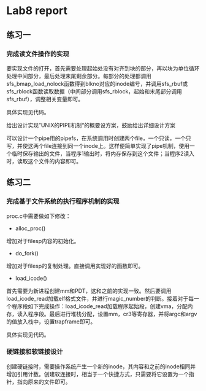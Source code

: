 # Lab8 report

## 练习一

### 完成读文件操作的实现


要实现文件的打开，首先需要处理起始处没有对齐到块的部分，再以块为单位循环处理中间部分，最后处理末尾剩余部分。每部分的处理都调用sfs_bmap_load_nolock函数得到blkno对应的inode编号，并调用sfs_rbuf或sfs_rblock函数读取数据（中间部分调用sfs_rblock，起始和末尾部分调用sfs_rbuf），调整相关变量即可。

具体实现见代码。

给出设计实现”UNIX的PIPE机制“的概要设方案，鼓励给出详细设计方案

可以设计一个pipe用的pipefs，在系统调用时创建两个file，一个只读，一个只写，并使这两个file连接到同一个inode上。这样便简单实现了pipe机制，使用一个临时保存输出的文件，当程序1输出时，将内存保存到这个文件；当程序2读入时，读取这个文件的内容即可。

## 练习二

### 完成基于文件系统的执行程序机制的实现

proc.c中需要做如下修改：

- alloc_proc()

增加对于filesp内容的初始化。

- do_fork()

增加对于filesp的复制处理。直接调用实现好的函数即可。

- load_icode()

首先需要为新进程创建mm和PDT，这和之前的实现一致。然后要调用load_icode_read加载elf格式文件，并进行magic_number的判断。接着对于每一个程序段如下完成操作：load_icode_read加载程序起始段，创建vma，分配内存，读入程序段。最后进行堆栈分配，设置mm，cr3等寄存器，并将argc和argv的值放入栈中，设置trapframe即可。

具体实现见代码。

### 硬链接和软链接设计

创建硬链接时，需要操作系统产生一个新的inode，其内容和之前的inode相同并增加引用计数。创建软连接时，相当于一个快捷方式，只需要将它设置为一个指针，指向原来的文件即可。

